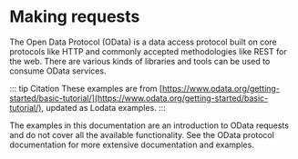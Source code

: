 # Making requests

The Open Data Protocol (OData) is a data access protocol built on core protocols like HTTP and commonly accepted
methodologies like REST for the web. There are various kinds of libraries and tools can be used to consume OData services.

::: tip Citation
These examples are from [https://www.odata.org/getting-started/basic-tutorial/](https://www.odata.org/getting-started/basic-tutorial/),
updated as Lodata examples.
:::

The examples in this documentation are an introduction to OData requests and do not cover all the available
functionality. See the OData protocol documentation for more extensive documentation and examples.
